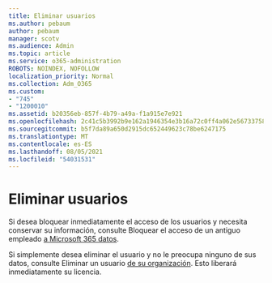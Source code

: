 ```yaml
---
title: Eliminar usuarios
ms.author: pebaum
author: pebaum
manager: scotv
ms.audience: Admin
ms.topic: article
ms.service: o365-administration
ROBOTS: NOINDEX, NOFOLLOW
localization_priority: Normal
ms.collection: Adm_O365
ms.custom:
- "745"
- "1200010"
ms.assetid: b20356eb-857f-4b79-a49a-f1a915e7e921
ms.openlocfilehash: 2c41c5b3992b9e162a1946354e3b16a72c0ff4a062e56733758f5a888231b866
ms.sourcegitcommit: b5f7da89a650d2915dc652449623c78be6247175
ms.translationtype: MT
ms.contentlocale: es-ES
ms.lasthandoff: 08/05/2021
ms.locfileid: "54031531"
---
```

# <a name="deleting-users"></a>Eliminar usuarios

Si desea bloquear inmediatamente el acceso de los usuarios y necesita conservar su información, consulte Bloquear el acceso de un antiguo empleado [a Microsoft 365 datos](https://docs.microsoft.com/microsoft-365/admin/add-users/remove-former-employee#block-a-former-employees-access-to-microsoft-365-data).
  
Si simplemente desea eliminar el usuario y no le preocupa ninguno de sus datos, consulte Eliminar un usuario [de su organización](https://docs.microsoft.com/microsoft-365/admin/add-users/delete-a-user). Esto liberará inmediatamente su licencia.
  